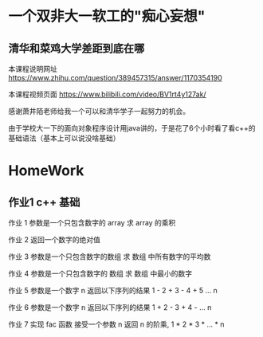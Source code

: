 # 一个双非大一软工的"痴心妄想"

## 清华和菜鸡大学差距到底在哪

本课程说明网址
https://www.zhihu.com/question/389457315/answer/1170354190

本课程视频页面
https://www.bilibili.com/video/BV1rt4y127ak/

感谢萧井陌老师给我一个可以和清华学子一起努力的机会。

由于学校大一下的面向对象程序设计用java讲的，于是花了6个小时看了看c++的基础语法（基本上可以说没啥基础）

# HomeWork

## 作业1 c++ 基础

作业 1
参数是一个只包含数字的 array
求 array 的乘积

作业 2
返回一个数字的绝对值

作业 3
参数是一个只包含数字的数组
求 数组 中所有数字的平均数

作业 4
参数是一个只包含数字的 数组
求 数组 中最小的数字

作业 5
参数是一个数字 n
返回以下序列的结果
1 - 2 + 3 - 4 + 5 ... n

作业 6
参数是一个数字 n
返回以下序列的结果
1 + 2 - 3 + 4 - ... n

作业 7
实现 fac 函数
接受一个参数 n
返回 n 的阶乘, 1 * 2 * 3 * ... * n
